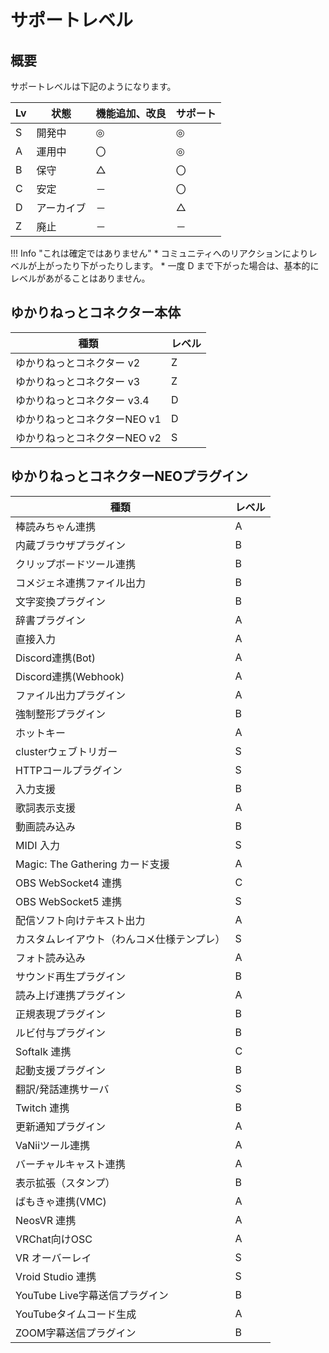 # サポートレベル

## 概要

サポートレベルは下記のようになります。

|Lv |状態       |機能追加、改良|サポート |
|---|-----------|--------------|---------|
| S | 開発中    |◎            |◎       |
| A | 運用中    |〇            |◎       |
| B | 保守      |△            |〇       |
| C | 安定      |－            |〇       |
| D | アーカイブ|－            |△       |
| Z | 廃止      |－            |－       |

!!! Info "これは確定ではありません"
    * コミュニティへのリアクションによりレベルが上がったり下がったりします。
    * 一度 D まで下がった場合は、基本的にレベルがあがることはありません。

## ゆかりねっとコネクター本体

|種類                        |レベル|
|----------------------------|------|
|ゆかりねっとコネクター v2   |Z     |
|ゆかりねっとコネクター v3   |Z     |
|ゆかりねっとコネクター v3.4 |D     |
|ゆかりねっとコネクターNEO v1|D     |
|ゆかりねっとコネクターNEO v2|S     |

## ゆかりねっとコネクターNEOプラグイン

|種類                                      |レベル|
|------------------------------------------|------|
|棒読みちゃん連携                          |A     |
|内蔵ブラウザプラグイン                    |B     |
|クリップボードツール連携                  |B     |
|コメジェネ連携ファイル出力                |B     |
|文字変換プラグイン                        |B     |
|辞書プラグイン                            |A     |
|直接入力                                  |A     |
|Discord連携(Bot)                          |A     |
|Discord連携(Webhook)                      |A     |
|ファイル出力プラグイン                    |A     |
|強制整形プラグイン                        |B     |
|ホットキー                                |A     |
|clusterウェブトリガー                     |S     |
|HTTPコールプラグイン                      |S     |
|入力支援                                  |B     |
|歌詞表示支援                              |A     |
|動画読み込み                              |B     |
|MIDI 入力                                 |S     |
|Magic: The Gathering カード支援           |A     |
|OBS WebSocket4 連携                       |C     |
|OBS WebSocket5 連携                       |S     |
|配信ソフト向けテキスト出力                |A     |
|カスタムレイアウト（わんコメ仕様テンプレ）|S     |
|フォト読み込み                            |A     |
|サウンド再生プラグイン                    |B     |
|読み上げ連携プラグイン                    |A     |
|正規表現プラグイン                        |B     |
|ルビ付与プラグイン                        |B     |
|Softalk 連携                              |C     |
|起動支援プラグイン                        |B     |
|翻訳/発話連携サーバ                       |S     |
|Twitch 連携                               |B     |
|更新通知プラグイン                        |A     |
|VaNiiツール連携                           |A     |
|バーチャルキャスト連携                    |A     |
|表示拡張（スタンプ）                      |B     |
|ばもきゃ連携(VMC)                         |A     |
|NeosVR 連携                             |A     |
|VRChat向けOSC                             |A     |
|VR オーバーレイ                           |S     |
|Vroid Studio 連携                         |S     |
|YouTube Live字幕送信プラグイン            |B     |
|YouTubeタイムコード生成                   |A     |
|ZOOM字幕送信プラグイン                    |B     |
